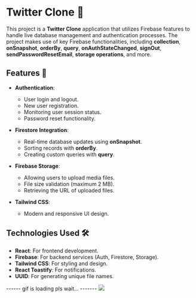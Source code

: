 # Twitter Clone 🚀

This project is a **Twitter Clone** application that utilizes Firebase features to handle live database management and authentication processes. The project makes use of key Firebase functionalities, including **collection**, **onSnapshot**, **orderBy**, **query**, **onAuthStateChanged**, **signOut**, **sendPasswordResetEmail**, **storage operations**, and more.

## Features 🌟

- **Authentication**:
  - User login and logout.
  - New user registration.
  - Monitoring user session status.
  - Password reset functionality.

- **Firestore Integration**:
  - Real-time database updates using **onSnapshot**.
  - Sorting records with **orderBy**.
  - Creating custom queries with **query**.

- **Firebase Storage**:
  - Allowing users to upload media files.
  - File size validation (maximum 2 MB).
  - Retrieving the URL of uploaded files.

- **Tailwind CSS**:
  - Modern and responsive UI design.


## Technologies Used 🛠️

- **React**: For frontend development.
- **Firebase**: For backend services (Auth, Firestore, Storage).
- **Tailwind CSS**: For styling and design.
- **React Toastify**: For notifications.
- **UUID**: For generating unique file names.

------ gif is loading pls wait... -------
![](ekran.gif)